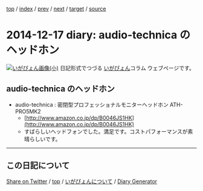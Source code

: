[top](https://igapyon.github.io/diary/) 
 / [index](https://igapyon.github.io/diary/2014/index.html) 
 / [prev](https://igapyon.github.io/diary/2014/ig141204.html) 
 / [next](https://igapyon.github.io/diary/2014/ig141222.html) 
 / [target](https://igapyon.github.io/diary/2014/ig141217.html) 
 / [source](https://github.com/igapyon/diary/blob/gh-pages/2014/ig141217.html.src.md) 

2014-12-17 diary: audio-technica のヘッドホン
=====================================================================================================
[![いがぴょん画像(小)](https://igapyon.github.io/diary/images/iga200306s.jpg "いがぴょん")](https://igapyon.github.io/diary/memo/memoigapyon.html) 日記形式でつづる [いがぴょん](https://igapyon.github.io/diary/memo/memoigapyon.html)コラム ウェブページです。

## audio-technica のヘッドホン


* audio-technica : 密閉型プロフェッショナルモニターヘッドホン ATH-PRO5MK2
  * [http://www.amazon.co.jp/dp/B0046JS1HK](http://www.amazon.co.jp/dp/B0046JS1HK)
  * すばらしいヘッドフォンでした。満足です。コストパフォーマンスが素晴らしいです。



----------------------------------------------------------------------------------------------------

## この日記について

[Share on Twitter](https://twitter.com/intent/tweet?hashtags=igapyon%2Cdiary%2C%E3%81%84%E3%81%8C%E3%81%B4%E3%82%87%E3%82%93&text=audio-technica+%E3%81%AE%E3%83%98%E3%83%83%E3%83%89%E3%83%9B%E3%83%B3&url=https%3A%2F%2Figapyon.github.io%2Fdiary%2F2014%2Fig141217.html) / [top](../index.html/) / [いがぴょんについて](https://igapyon.github.io/diary/memo/memoigapyon.html) / [Diary Generator](https://github.com/igapyon/igapyonv3)

